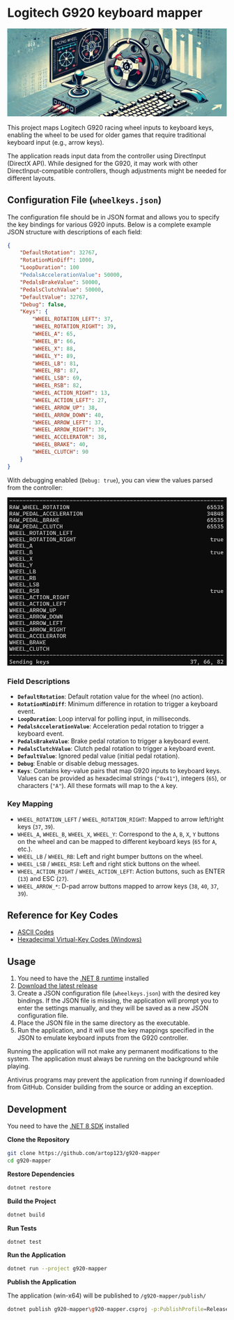 ﻿# Logitech G920 keyboard mapper

![Logitech G920 keyboard mapper](assets/header.jpg)

This project maps Logitech G920 racing wheel inputs to keyboard keys, enabling the wheel to be used for older games that require traditional keyboard input (e.g., arrow keys).

The application reads input data from the controller using DirectInput (DirectX API). While designed for the G920, it may work with other DirectInput-compatible controllers, though adjustments might be needed for different layouts.

## Configuration File (`wheelkeys.json`)

The configuration file should be in JSON format and allows you to specify the key bindings for various G920 inputs. Below is a complete example JSON structure with descriptions of each field:

```json
{
    "DefaultRotation": 32767,
    "RotationMinDiff": 1000,
    "LoopDuration": 100
    "PedalsAccelerationValue": 50000,
    "PedalsBrakeValue": 50000,
    "PedalsClutchValue": 50000,
    "DefaultValue": 32767,
    "Debug": false,
    "Keys": {
        "WHEEL_ROTATION_LEFT": 37,
        "WHEEL_ROTATION_RIGHT": 39,
        "WHEEL_A": 65,
        "WHEEL_B": 66,
        "WHEEL_X": 88,
        "WHEEL_Y": 89,
        "WHEEL_LB": 81,
        "WHEEL_RB": 87,
        "WHEEL_LSB": 69,
        "WHEEL_RSB": 82,
        "WHEEL_ACTION_RIGHT": 13,
        "WHEEL_ACTION_LEFT": 27,
        "WHEEL_ARROW_UP": 38,
        "WHEEL_ARROW_DOWN": 40,
        "WHEEL_ARROW_LEFT": 37,
        "WHEEL_ARROW_RIGHT": 39,
        "WHEEL_ACCELERATOR": 38,
        "WHEEL_BRAKE": 40,
        "WHEEL_CLUTCH": 90
    }
}
```

With debugging enabled (`Debug: true`), you can view the values parsed from the controller:

![Debugging example](assets/debugging.jpg)

### Field Descriptions
- **`DefaultRotation`**: Default rotation value for the wheel (no action).
- **`RotationMinDiff`**: Minimum difference in rotation to trigger a keyboard event.
- **`LoopDuration`**: Loop interval for polling input, in milliseconds.
- **`PedalsAccelerationValue`**: Acceleration pedal rotation to trigger a keyboard event.
- **`PedalsBrakeValue`**: Brake pedal rotation to trigger a keyboard event.
- **`PedalsClutchValue`**: Clutch pedal rotation to trigger a keyboard event.
- **`DefaultValue`**: Ignored pedal value (initial pedal rotation).
- **`Debug`**: Enable or disable debug messages.
- **`Keys`**: Contains key-value pairs that map G920 inputs to keyboard keys. Values can be provided as hexadecimal strings (`"0x41"`), integers (`65`), or characters (`"A"`). All these formats will map to the `A` key.

### Key Mapping
- `WHEEL_ROTATION_LEFT` / `WHEEL_ROTATION_RIGHT`: Mapped to arrow left/right keys (`37`, `39`).
- `WHEEL_A`, `WHEEL_B`, `WHEEL_X`, `WHEEL_Y`: Correspond to the `A`, `B`, `X`, `Y` buttons on the wheel and can be mapped to different keyboard keys (`65` for `A`, etc.).
- `WHEEL_LB` / `WHEEL_RB`: Left and right bumper buttons on the wheel.
- `WHEEL_LSB` / `WHEEL_RSB`: Left and right stick buttons on the wheel.
- `WHEEL_ACTION_RIGHT` / `WHEEL_ACTION_LEFT`: Action buttons, such as ENTER (`13`) and ESC (`27`).
- `WHEEL_ARROW_*`: D-pad arrow buttons mapped to arrow keys (`38`, `40`, `37`, `39`).

## Reference for Key Codes

- [ASCII Codes](https://www.asciitable.com/)
- [Hexadecimal Virtual-Key Codes (Windows)](https://learn.microsoft.com/en-us/windows/win32/inputdev/virtual-key-codes)

## Usage
1. You need to have the [.NET 8 runtime](https://dotnet.microsoft.com/download/dotnet/8.0) installed
2. [Download the latest release](https://github.com/artop123/g920-mapper/releases/latest)
3. Create a JSON configuration file (`wheelkeys.json`) with the desired key bindings. If the JSON file is missing, the application will prompt you to enter the settings manually, and they will be saved as a new JSON configuration file.
4. Place the JSON file in the same directory as the executable.
5. Run the application, and it will use the key mappings specified in the JSON to emulate keyboard inputs from the G920 controller.

Running the application will not make any permanent modifications to the system. The application must always be running on the background while playing.

Antivirus programs may prevent the application from running if downloaded from GitHub. Consider building from the source or adding an exception.

## Development

You need to have the [.NET 8 SDK](https://dotnet.microsoft.com/download/dotnet/8.0) installed

   **Clone the Repository**
   ```sh
   git clone https://github.com/artop123/g920-mapper
   cd g920-mapper
   ```

   **Restore Dependencies**
   ```sh
   dotnet restore
   ```

   **Build the Project**
   ```sh
   dotnet build
   ```

   **Run Tests**
   ```sh
   dotnet test
   ```

   **Run the Application**
   ```sh
   dotnet run --project g920-mapper
   ```

   **Publish the Application**

   The application (win-x64) will be published to `/g920-mapper/publish/`
   ```sh
   dotnet publish g920-mapper\g920-mapper.csproj -p:PublishProfile=Release
   ```
